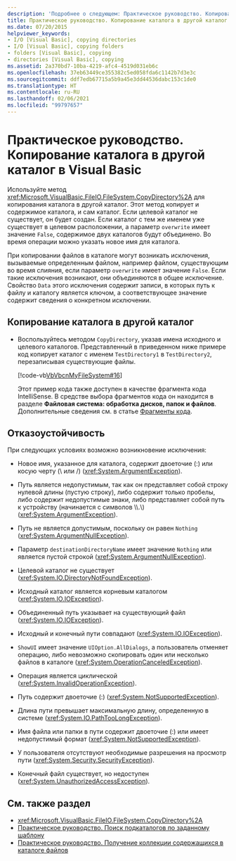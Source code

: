 ```yaml
---
description: 'Подробнее о следующем: Практическое руководство. Копирование каталога в другой каталог в Visual Basic'
title: Практическое руководство. Копирование каталога в другой каталог
ms.date: 07/20/2015
helpviewer_keywords:
- I/O [Visual Basic], copying directories
- I/O [Visual Basic], copying folders
- folders [Visual Basic], copying
- directories [Visual Basic], copying
ms.assetid: 2a370bd7-10ba-4219-afc4-4519d031eb6c
ms.openlocfilehash: 37eb63449ce355382c5ed058fda6c1142b7d3e3c
ms.sourcegitcommit: ddf7edb67715a5b9a45e3dd44536dabc153c1de0
ms.translationtype: HT
ms.contentlocale: ru-RU
ms.lasthandoff: 02/06/2021
ms.locfileid: "99797657"
---
```

# <a name="how-to-copy-a-directory-to-another-directory-in-visual-basic"></a>Практическое руководство. Копирование каталога в другой каталог в Visual Basic

Используйте метод <xref:Microsoft.VisualBasic.FileIO.FileSystem.CopyDirectory%2A> для копирования каталога в другой каталог. Этот метод копирует и содержимое каталога, и сам каталог. Если целевой каталог не существует, он будет создан. Если каталог с тем же именем уже существует в целевом расположении, а параметр `overwrite` имеет значение `False`, содержимое двух каталогов будут объединено. Во время операции можно указать новое имя для каталога.

При копировании файлов в каталоге могут возникать исключения, вызываемые определенным файлом, например файлом, существующим во время слияния, если параметр `overwrite` имеет значение `False`. Если такие исключения возникают, они объединяются в общее исключение. Свойство `Data` этого исключения содержит записи, в которых путь к файлу и каталогу является ключом, а соответствующее значение содержит сведения о конкретном исключении.

## <a name="to-copy-a-directory-to-another-directory"></a>Копирование каталога в другой каталог

- Воспользуйтесь методом `CopyDirectory`, указав имена исходного и целевого каталогов. Представленный в приведенном ниже примере код копирует каталог с именем `TestDirectory1` в `TestDirectory2`, перезаписывая существующие файлы.

    [!code-vb[VbVbcnMyFileSystem#16](~/samples/snippets/visualbasic/VS_Snippets_VBCSharp/VbVbcnMyFileSystem/VB/Class1.vb#16)]

    Этот пример кода также доступен в качестве фрагмента кода IntelliSense. В средстве выбора фрагментов кода он находится в разделе **Файловая система: обработка дисков, папок и файлов**. Дополнительные сведения см. в статье [Фрагменты кода](/visualstudio/ide/code-snippets).

## <a name="robust-programming"></a>Отказоустойчивость

При следующих условиях возможно возникновение исключения:

- Новое имя, указанное для каталога, содержит двоеточие (:) или косую черту (\ или /) (<xref:System.ArgumentException>).

- Путь является недопустимым, так как он представляет собой строку нулевой длины (пустую строку), либо содержит только пробелы, либо содержит недопустимые знаки, либо представляет собой путь к устройству (начинается с символов \\\\.\\) (<xref:System.ArgumentException>).

- Путь не является допустимым, поскольку он равен `Nothing` (<xref:System.ArgumentNullException>).

- Параметр `destinationDirectoryName` имеет значение `Nothing` или является пустой строкой (<xref:System.ArgumentNullException>).

- Целевой каталог не существует (<xref:System.IO.DirectoryNotFoundException>).

- Исходный каталог является корневым каталогом (<xref:System.IO.IOException>).

- Объединенный путь указывает на существующий файл (<xref:System.IO.IOException>).

- Исходный и конечный пути совпадают (<xref:System.IO.IOException>).

- `ShowUI` имеет значение `UIOption.AllDialogs`, а пользователь отменяет операцию, либо невозможно скопировать один или несколько файлов в каталоге (<xref:System.OperationCanceledException>).

- Операция является циклической (<xref:System.InvalidOperationException>).

- Путь содержит двоеточие (:) (<xref:System.NotSupportedException>).

- Длина пути превышает максимальную длину, определенную в системе (<xref:System.IO.PathTooLongException>).

- Имя файла или папки в пути содержит двоеточие (:) или имеет недопустимый формат (<xref:System.NotSupportedException>).

- У пользователя отсутствуют необходимые разрешения на просмотр пути (<xref:System.Security.SecurityException>).

- Конечный файл существует, но недоступен (<xref:System.UnauthorizedAccessException>).

## <a name="see-also"></a>См. также раздел

- <xref:Microsoft.VisualBasic.FileIO.FileSystem.CopyDirectory%2A>
- [Практическое руководство. Поиск подкаталогов по заданному шаблону](how-to-find-subdirectories-with-a-specific-pattern.md)
- [Практическое руководство. Получение коллекции содержащихся в каталоге файлов](how-to-get-the-collection-of-files-in-a-directory.md)
